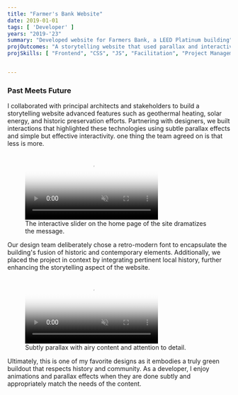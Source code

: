 ```yaml
---
title: "Farmer's Bank Website"
date: 2019-01-01
tags: [ 'Developer' ]
years: "2019-'23"
summary: "Developed website for Farmers Bank, a LEED Platinum building"
projOutcomes: "A storytelling website that used parallax and interactivity to tell the history of a LEED Platinum building."
projSkills: [ "Frontend", "CSS", "JS", "Facilitation", "Project Management"  ]


---
```


### Past Meets Future

I collaborated with principal architects and stakeholders to build a storytelling website  advanced features such as geothermal heating, solar energy, and historic preservation efforts. Partnering with designers, we built interactions that highlighted these technologies using subtle parallax effects and simple but effective interactivity. one thing the team agreed on is that less is more. 

<figure>
<video autoplay loop muted playsinline poster="/farmers-bank-slider-cover.jpg">
  <source src="/farmers-bank-slider.mp4" type="video/mp4">
</video>
<figcaption>The interactive slider on the home page of the site dramatizes the message.</figcaption>
</figure>

Our design team deliberately chose a retro-modern font to encapsulate the building's fusion of historic and contemporary elements. Additionally, we placed the project in context by integrating pertinent local history, further enhancing the storytelling aspect of the website.

<figure>
<video autoplay loop muted playsinline poster="/farmers-bank-green-cover.jpg">
  <source src="/farmers-bank-green.mp4" type="video/mp4">
</video>
<figcaption>Subtly parallax with airy content and attention to detail.</figcaption>
</figure>

Ultimately, this is one of my favorite designs as it embodies a truly green buildout that respects history and community. As a developer, I enjoy animations and parallax effects when they are done subtly and appropriately match the needs of the content. 
